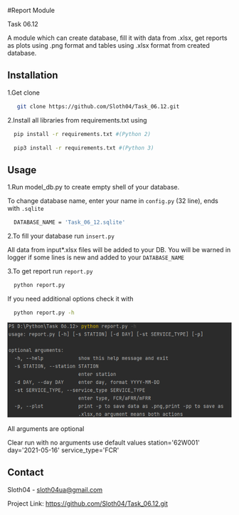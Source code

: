 #Report Module

Task 06.12 

 A module which can create database, fill it with data from .xlsx, get reports as plots using .png format 
 and tables using .xlsx format from created database.

## Installation

1.Get clone
```sh
   git clone https://github.com/Sloth04/Task_06.12.git
```
2.Install all libraries from requirements.txt using
```sh
  pip install -r requirements.txt #(Python 2)
```
```sh
  pip3 install -r requirements.txt #(Python 3)
```

## Usage

1.Run model_db.py to create empty shell of your database.

To change database name, enter your name in `config.py` (32 line), ends with `.sqlite`
```sh
  DATABASE_NAME = 'Task_06_12.sqlite'
```

2.To fill your database run `insert.py`

All data from input*.xlsx files will be added to your DB.
You will be warned in logger if some lines is new and added to your `DATABASE_NAME`

3.To get report run `report.py`
```sh
  python report.py
```
 If you need additional options check it with 
```sh
  python report.py -h
```
![img.png](readme_img1.png)

All arguments are optional 

Clear run with no arguments use default values 
station='62W001'
day='2021-05-16'
service_type='FCR'

## Contact

Sloth04 - sloth04ua@gmail.com

Project Link: https://github.com/Sloth04/Task_06.12.git

